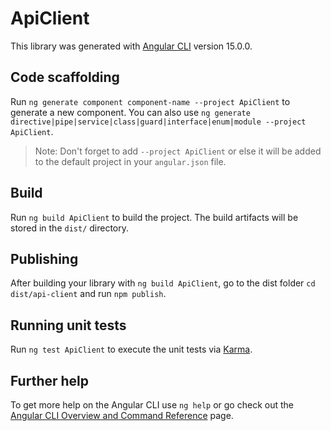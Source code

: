 # ApiClient

This library was generated with [Angular CLI](https://github.com/angular/angular-cli) version 15.0.0.

## Code scaffolding

Run `ng generate component component-name --project ApiClient` to generate a new component. You can also use `ng generate directive|pipe|service|class|guard|interface|enum|module --project ApiClient`.
> Note: Don't forget to add `--project ApiClient` or else it will be added to the default project in your `angular.json` file. 

## Build

Run `ng build ApiClient` to build the project. The build artifacts will be stored in the `dist/` directory.

## Publishing

After building your library with `ng build ApiClient`, go to the dist folder `cd dist/api-client` and run `npm publish`.

## Running unit tests

Run `ng test ApiClient` to execute the unit tests via [Karma](https://karma-runner.github.io).

## Further help

To get more help on the Angular CLI use `ng help` or go check out the [Angular CLI Overview and Command Reference](https://angular.io/cli) page.
